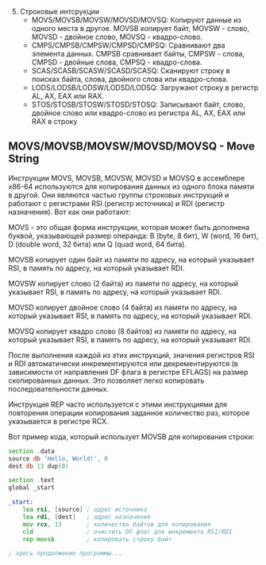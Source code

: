 5. Строковые интсрукции
   - MOVS/MOVSB/MOVSW/MOVSD/MOVSQ: Копируют данные из одного места в другое. MOVSB копирует байт, MOVSW - слово, MOVSD - двойное слово, MOVSQ - квадро-слово.
   - CMPS/CMPSB/CMPSW/CMPSD/CMPSQ: Сравнивают два элемента данных. CMPSB сравнивает байты, CMPSW - слова, CMPSD - двойные слова, CMPSQ - квадро-слова.
   - SCAS/SCASB/SCASW/SCASD/SCASQ: Сканируют строку в поисках байта, слова, двойного слова или квадро-слова.
   - LODS/LODSB/LODSW/LODSD/LODSQ: Загружают строку в регистр AL, AX, EAX или RAX.
   - STOS/STOSB/STOSW/STOSD/STOSQ: Записывают байт, слово, двойное слово или квадро-слово из регистра AL, AX, EAX или RAX в строку
  

## MOVS/MOVSB/MOVSW/MOVSD/MOVSQ - Move String
Инструкции MOVS, MOVSB, MOVSW, MOVSD и MOVSQ в ассемблере x86-64 используются для копирования данных из одного блока памяти в другой. Они являются частью группы строковых инструкций и работают с регистрами RSI (регистр источника) и RDI (регистр назначения). Вот как они работают:

MOVS - это общая форма инструкции, которая может быть дополнена буквой, указывающей размер операнда: B (byte, 8 бит), W (word, 16 бит), D (double word, 32 бита) или Q (quad word, 64 бита).

MOVSB копирует один байт из памяти по адресу, на который указывает RSI, в память по адресу, на который указывает RDI.

MOVSW копирует слово (2 байта) из памяти по адресу, на который указывает RSI, в память по адресу, на который указывает RDI.

MOVSD копирует двойное слово (4 байта) из памяти по адресу, на который указывает RSI, в память по адресу, на который указывает RDI.

MOVSQ копирует квадро слово (8 байтов) из памяти по адресу, на который указывает RSI, в память по адресу, на который указывает RDI.

После выполнения каждой из этих инструкций, значения регистров RSI и RDI автоматически инкрементируются или декрементируются (в зависимости от направления DF флага в регистре EFLAGS) на размер скопированных данных. Это позволяет легко копировать последовательности данных.

Инструкция REP часто используется с этими инструкциями для повторения операции копирования заданное количество раз, которое указывается в регистре RCX.

Вот пример кода, который использует MOVSB для копирования строки:
``` asm
section .data
source db 'Hello, World!', 0
dest db 13 dup(0)

section .text
global _start

_start:
    lea rsi, [source] ; адрес источника
    lea rdi, [dest]   ; адрес назначения
    mov rcx, 13       ; количество байтов для копирования
    cld               ; очистить DF флаг для инкремента RSI/RDI
    rep movsb         ; копировать строку байт

; здесь продолжение программы...
```
